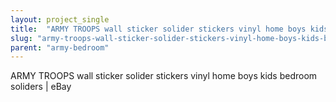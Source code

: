 ```yaml
---
layout: project_single
title:  "ARMY TROOPS wall sticker solider stickers vinyl home boys kids bedroom soliders"
slug: "army-troops-wall-sticker-solider-stickers-vinyl-home-boys-kids-bedroom-soliders"
parent: "army-bedroom"
---
```

ARMY TROOPS wall sticker solider stickers vinyl home boys kids bedroom soliders | eBay